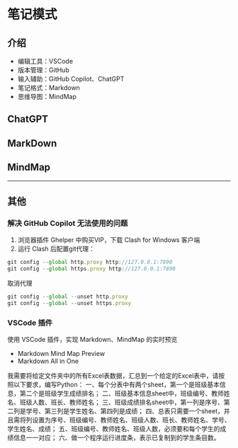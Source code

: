 # 笔记模式

## 介绍

* 编辑工具：VSCode
* 版本管理：GitHub
* 输入辅助：GitHub Copilot、ChatGPT
* 笔记格式：Markdown
* 思维导图：MindMap

## ChatGPT

## MarkDown

## MindMap

---

## 其他

### 解决 GitHub Copilot 无法使用的问题

1. 浏览器插件 Ghelper 中购买VIP，下载 Clash for Windows 客户端
2. 运行 Clash 后配置git代理：

``` JavaScript
git config --global http.proxy http://127.0.0.1:7890
git config --global https.proxy http://127.0.0.1:7890
```

取消代理

``` JavaScript
git config --global --unset http.proxy
git config --global --unset https.proxy
```

### VSCode 插件

使用 VSCode 插件，实现 Markdown、MindMap 的实时预览

* Markdown Mind Map Preview
* Markdown All in One


我需要将给定文件夹中的所有Excel表数据，汇总到一个给定的Excel表中，请按照以下要求，编写Python：
一、每个分表中有两个sheet，第一个是班级基本信息，第二个是班级学生成绩排名；
二、班级基本信息sheet中，班级编号、教师姓名、班级人数、班长、教师姓名；
三、班级成绩排名sheet中，第一列是序号、第二列是学号、第三列是学生姓名、第四列是成绩；
四、总表只需要一个sheet，并且需将列设置为序号、班级编号、教师姓名、班级人数、班长、教师姓名、学号、学生姓名、成绩；
五、班级编号、教师姓名、班级人数，必须要和每个学生的成绩信息一一对应；
六、做一个程序运行进度条，表示已复制到的学生条目数。